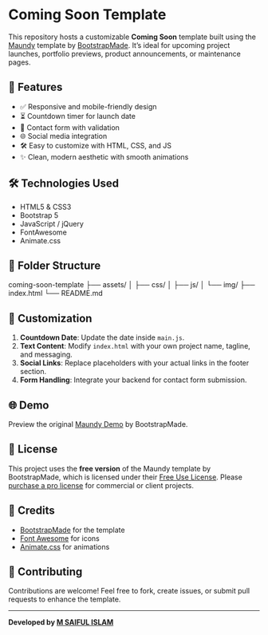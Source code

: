 ﻿# Coming Soon Template

This repository hosts a customizable **Coming Soon** template built using the [Maundy](https://bootstrapmade.com/demo/Maundy/) template by [BootstrapMade](https://bootstrapmade.com/). It’s ideal for upcoming project launches, portfolio previews, product announcements, or maintenance pages.

## 🚀 Features

- ✅ Responsive and mobile-friendly design  
- ⏳ Countdown timer for launch date  
- 📧 Contact form with validation  
- 🌐 Social media integration  
- 🛠️ Easy to customize with HTML, CSS, and JS  
- ✨ Clean, modern aesthetic with smooth animations  

## 🛠️ Technologies Used

- HTML5 & CSS3  
- Bootstrap 5  
- JavaScript / jQuery  
- FontAwesome  
- Animate.css  

## 📁 Folder Structure
coming-soon-template
├── assets/ 
│ 
├── css/ 
│ 
├── js/ 
│ 
└── img/
├── index.html 
└── README.md


## 🔧 Customization

1. **Countdown Date**: Update the date inside `main.js`.
2. **Text Content**: Modify `index.html` with your own project name, tagline, and messaging.
3. **Social Links**: Replace placeholders with your actual links in the footer section.
4. **Form Handling**: Integrate your backend for contact form submission.

## 🌐 Demo

Preview the original [Maundy Demo](https://bootstrapmade.com/demo/Maundy/) by BootstrapMade.

## 📜 License

This project uses the **free version** of the Maundy template by BootstrapMade, which is licensed under their [Free Use License](https://bootstrapmade.com/license/). Please [purchase a pro license](https://bootstrapmade.com/buy/?template=Maundy) for commercial or client projects.

## 🙏 Credits

- [BootstrapMade](https://bootstrapmade.com/) for the template  
- [Font Awesome](https://fontawesome.com/) for icons  
- [Animate.css](https://animate.style/) for animations  

## 🤝 Contributing

Contributions are welcome! Feel free to fork, create issues, or submit pull requests to enhance the template.

---

**Developed by [M SAIFUL ISLAM](https://github.com/msaifulcsse)**